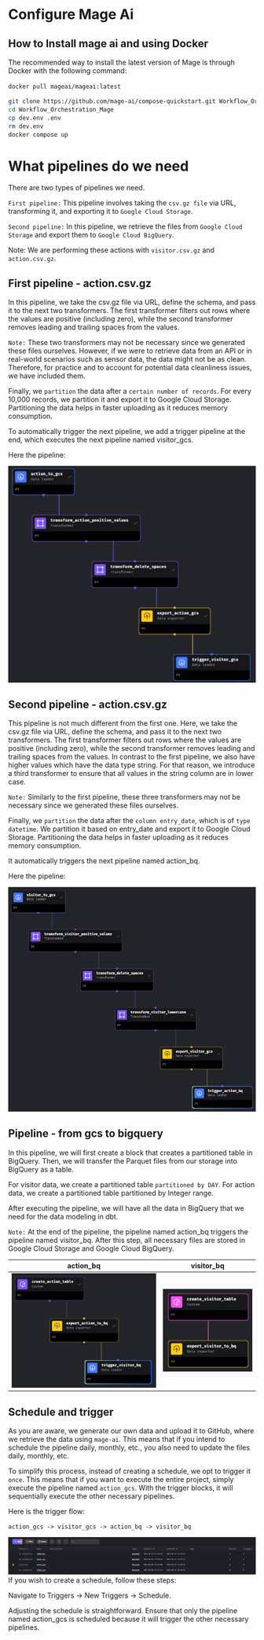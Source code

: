 # Configure Mage Ai

## How to Install mage ai and using Docker

The recommended way to install the latest version of Mage is through Docker with the following command:

`docker pull mageai/mageai:latest`

```bash
git clone https://github.com/mage-ai/compose-quickstart.git Workflow_Orchestration_Mage
cd Workflow_Orchestration_Mage
cp dev.env .env
rm dev.env
docker compose up
```

# What pipelines do we need
There are two types of pipelines we need.

`First pipeline:` This pipeline involves taking the `csv.gz file` via URL, transforming it, and exporting it to `Google Cloud Storage`.

`Second pipeline:` In this pipeline, we retrieve the files from `Google Cloud Storage` and export them to `Google Cloud BigQuery`.

Note: We are performing these actions with `visitor.csv.gz` and `action.csv.gz`.

## First pipeline - action.csv.gz
In this pipeline, we take the csv.gz file via URL, define the schema, and pass it to the next two transformers. The first transformer filters out rows where the values are positive (including zero), while the second transformer removes leading and trailing spaces from the values.

`Note:` These two transformers may not be necessary since we generated these files ourselves. However, if we were to retrieve data from an API or in real-world scenarios such as sensor data, the data might not be as clean. Therefore, for practice and to account for potential data cleanliness issues, we have included them.

Finally, we `partition` the data after a `certain number of records`. For every 10,000 records, we partition it and export it to Google Cloud Storage. Partitioning the data helps in faster uploading as it reduces memory consumption.

To automatically trigger the next pipeline, we add a trigger pipeline at the end, which executes the next pipeline named visitor_gcs.

Here the pipeline: 

![action_pipeline](https://github.com/Yokanisha/generatedAmusementPark/blob/main/Images/pipeline_action_gcs.PNG?raw=true)

## Second pipeline - action.csv.gz
This pipeline is not much different from the first one. Here, we take the csv.gz file via URL, define the schema, and pass it to the next two transformers. The first transformer filters out rows where the values are positive (including zero), while the second transformer removes leading and trailing spaces from the values. In contrast to the first pipeline, we also have higher values which have the data type string. For that reason, we introduce a third transformer to ensure that all values in the string column are in lower case.

`Note:` Similarly to the first pipeline, these three transformers may not be necessary since we generated these files ourselves.

Finally, we `partition` the data after the `column entry_date`, which is of `type datetime`. We partition it based on entry_date and export it to Google Cloud Storage. Partitioning the data helps in faster uploading as it reduces memory consumption.

It automatically triggers the next pipeline named action_bq.

Here the pipeline: 

![visitor_pipeline](https://github.com/Yokanisha/generatedAmusementPark/blob/main/Images/pipeline_visitor_gcs.PNG?raw=true)

## Pipeline - from gcs to bigquery

In this pipeline, we will first create a block that creates a partitioned table in BigQuery. Then, we will transfer the Parquet files from our storage into BigQuery as a table.

For visitor data, we create a partitioned table `partitioned by DAY`. For action data, we create a partitioned table partitioned by Integer range.

After executing the pipeline, we will have all the data in BigQuery that we need for the data modeling in dbt.

`Note:` At the end of the pipeline, the pipeline named action_bq triggers the pipeline named visitor_bq. After this step, all necessary files are stored in Google Cloud Storage and Google Cloud BigQuery.

| action_bq  | visitor_bq  |
|-----------------------------|--------------------------------|
| ![action_pipeline_bq](https://github.com/Yokanisha/generatedAmusementPark/blob/main/Images/pipeline_action_bq.PNG?raw=true) | ![visitor_pipeline_bq](https://github.com/Yokanisha/generatedAmusementPark/blob/main/Images/pipeline_visitor_bq.PNG?raw=true)|                                  |

## Schedule and trigger
As you are aware, we generate our own data and upload it to GitHub, where we retrieve the data using `mage-ai`. This means that if you intend to schedule the pipeline daily, monthly, etc., you also need to update the files daily, monthly, etc.

To simplify this process, instead of creating a schedule, we opt to trigger it `once`. This means that if you want to execute the entire project, simply execute the pipeline named `action_gcs`. With the trigger blocks, it will sequentially execute the other necessary pipelines.

Here is the trigger flow:
```
action_gcs -> visitor_gcs -> action_bq -> visitor_bq
```
![Pipelines](https://github.com/Yokanisha/generatedAmusementPark/blob/main/Images/Pipelines.PNG?raw=true)
If you wish to create a schedule, follow these steps:

Navigate to Triggers -> New Triggers -> Schedule.

Adjusting the schedule is straightforward. Ensure that only the pipeline named action_gcs is scheduled because it will trigger the other necessary pipelines.
